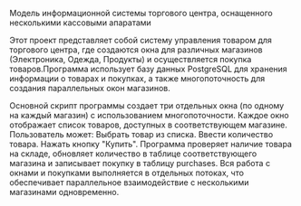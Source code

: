 Модель информационной системы торгового центра, оснащенного несколькими кассовыми апаратами

Этот проект представляет собой систему управления товаром для торгового центра, где создаются окна для различных магазинов (Электроника, Одежда, Продукты)
и осуществляется покупка товаров.Программа использует базу данных PostgreSQL для хранения информации о товарах и покупках, а также многопоточность для
создания параллельных окон магазинов.

Основной скрипт программы создает три отдельных окна (по одному на каждый магазин) с использованием многопоточности. Каждое окно отображает список товаров,
доступных в соответствующем магазине. Пользователь может:
Выбрать товар из списка.
Ввести количество товара.
Нажать кнопку "Купить".
Программа проверяет наличие товара на складе, обновляет количество в таблице соответствующего магазина и записывает покупку в таблицу purchases.
Вся работа с окнами и покупками выполняется в отдельных потоках, что обеспечивает параллельное взаимодействие с несколькими магазинами одновременно.

